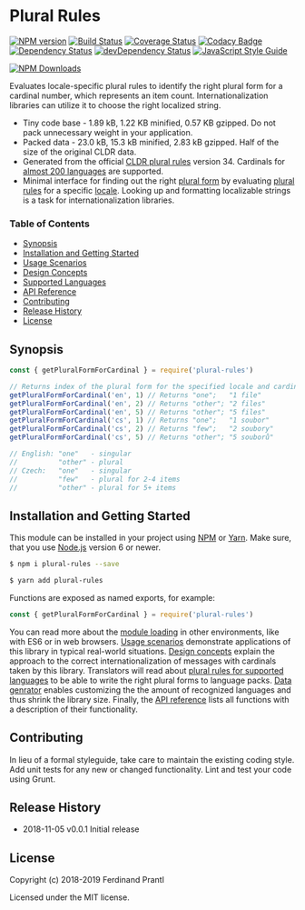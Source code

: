 # Plural Rules
[![NPM version](https://badge.fury.io/js/plural-rules.png)](http://badge.fury.io/js/plural-rules)
[![Build Status](https://travis-ci.org/prantlf/plural-rules.png)](https://travis-ci.org/prantlf/plural-rules)
[![Coverage Status](https://coveralls.io/repos/github/prantlf/plural-rules/badge.svg?branch=master)](https://coveralls.io/github/prantlf/plural-rules?branch=master)
[![Codacy Badge](https://api.codacy.com/project/badge/Grade/9f1034029c0747a980cd49f64f16338b)](https://www.codacy.com/app/prantlf/plural-rules?utm_source=github.com&amp;utm_medium=referral&amp;utm_content=prantlf/plural-rules&amp;utm_campaign=Badge_Grade)
[![Dependency Status](https://david-dm.org/prantlf/plural-rules.svg)](https://david-dm.org/prantlf/plural-rules)
[![devDependency Status](https://david-dm.org/prantlf/plural-rules/dev-status.svg)](https://david-dm.org/prantlf/plural-rules#info=devDependencies)
[![JavaScript Style Guide](https://img.shields.io/badge/code_style-standard-brightgreen.svg)](https://standardjs.com)

[![NPM Downloads](https://nodei.co/npm/plural-rules.png?downloads=true&stars=true)](https://www.npmjs.com/package/plural-rules)

Evaluates locale-specific plural rules to identify the right plural form for a cardinal number, which represents an item count. Internationalization libraries can utilize it to choose the right localized string.

* Tiny code base - 1.89 kB, 1.22 KB minified, 0.57 KB gzipped. Do not pack unnecessary weight in your application.
* Packed data - 23.0 kB, 15.3 kB minified, 2.83 kB gzipped. Half of the size of the original CLDR data.
* Generated from the official [CLDR plural rules] version 34. Cardinals for [almost 200 languages](./docs/languages.md#supported-languages) are supported.
* Minimal interface for finding out the right [plural form](./docs/design.md#plural-forms) by evaluating [plural rules](./docs/design.md#plural-rules) for a specific [locale](./docs/design.md#locales). Looking up and formatting localizable strings is a task for internationalization libraries.

### Table of Contents

- [Synopsis](#synopsis)
- [Installation and Getting Started](#installation-and-getting-started)
- [Usage Scenarios](./docs/usage.md#usage-scenarios)
- [Design Concepts](./docs/design.md#design-concepts)
- [Supported Languages](./docs/languages.md#supported-languages)
- [API Reference](./docs/API.md#api-reference)
- [Contributing](#contributing)
- [Release History](#release-history)
- [License](#license)

## Synopsis

```js
const { getPluralFormForCardinal } = require('plural-rules')

// Returns index of the plural form for the specified locale and cardinal.
getPluralFormForCardinal('en', 1) // Returns "one";   "1 file"
getPluralFormForCardinal('en', 2) // Returns "other"; "2 files"
getPluralFormForCardinal('en', 5) // Returns "other"; "5 files"
getPluralFormForCardinal('cs', 1) // Returns "one";   "1 soubor"
getPluralFormForCardinal('cs', 2) // Returns "few";   "2 soubory"
getPluralFormForCardinal('cs', 5) // Returns "other"; "5 souborů"

// English: "one"   - singular
//          "other" - plural
// Czech:   "one"   - singular
//          "few"   - plural for 2-4 items
//          "other" - plural for 5+ items
```

## Installation and Getting Started

This module can be installed in your project using [NPM] or [Yarn]. Make sure, that you use [Node.js] version 6 or newer.

```sh
$ npm i plural-rules --save
```

```sh
$ yarn add plural-rules
```

Functions are exposed as named exports, for example:

```js
const { getPluralFormForCardinal } = require('plural-rules')
```

You can read more about the [module loading](./docs/API.md#loading) in other environments, like with ES6 or in web browsers. [Usage scenarios](./docs/usage.md#usage-scenarios) demonstrate applications of this library in typical real-world situations. [Design concepts](./docs/design.md#design-concepts) explain the approach to the correct internationalization of messages with cardinals taken by this library. Translators will read about [plural rules for supported languages](./docs/languages.md#supported-languages) to be able to write the right plural forms to language packs. [Data genrator](#./API.md#data-generator) enables customizing the the amount of recognized languages and thus shrink the library size. Finally, the [API reference](./docs/API.md#api-reference) lists all functions with a description of their functionality.

## Contributing

In lieu of a formal styleguide, take care to maintain the existing coding style.  Add unit tests for any new or changed functionality. Lint and test your code using Grunt.

## Release History

* 2018-11-05   v0.0.1   Initial release

## License

Copyright (c) 2018-2019 Ferdinand Prantl

Licensed under the MIT license.

[Node.js]: http://nodejs.org/
[NPM]: https://www.npmjs.com/
[Yarn]: https://yarnpkg.com/
[CLDR plural rules]: http://cldr.unicode.org/index/cldr-spec/plural-rules

